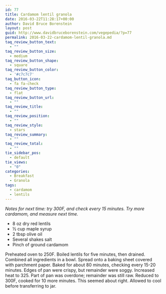 ```yaml
---
id: 77
title: Cardamom lentil granola
date: 2016-03-22T11:28:17+00:00
author: David Bruce Borenstein
layout: post
guid: http://www.davidbruceborenstein.com/vegepedia/?p=77
permalink: 2016-03-22-cardamom-lentil-granola.md
taq_review_button_text:
  - ""
taq_review_button_size:
  - medium
taq_review_button_shape:
  - square
taq_review_button_color:
  - '#c7c7c7'
taq_button_icon:
  - fa fa-check
taq_review_button_type:
  - flat
taq_review_button_url:
  - ""
taq_review_title:
  - ""
taq_review_position:
  - ""
taq_review_style:
  - stars
taq_review_summary:
  - ""
taq_review_total:
  - ""
tie_sidebar_pos:
  - default
tie_views:
  - "0"
categories:
  - Breakfast
  - Granola
tags:
  - cardamom
  - lentils
---
```

_Notes for next time: try 300F, and check every 15 minutes. Try more cardamom, and measure next time._

  * 8 oz dry red lentils
  * ½ cup maple syrup
  * 2 tbsp olive oil
  * Several shakes salt
  * Pinch of ground cardamom

Preheated oven to 250F. Boiled lentils for five minutes, then drained. Combined all ingredients in a bowl. Spread onto a baking sheet covered with parchment paper. Baked for about 80 minutes, checking every 15-20 minutes. Edges of pan were crispy, but remainder were soggy. Increased heat to 325. Part of pan was overdone; remainder was still raw. Reduced to 300F, cooked for 10 more minutes. This seemed about right. Allowed to cool before transferring to jar.